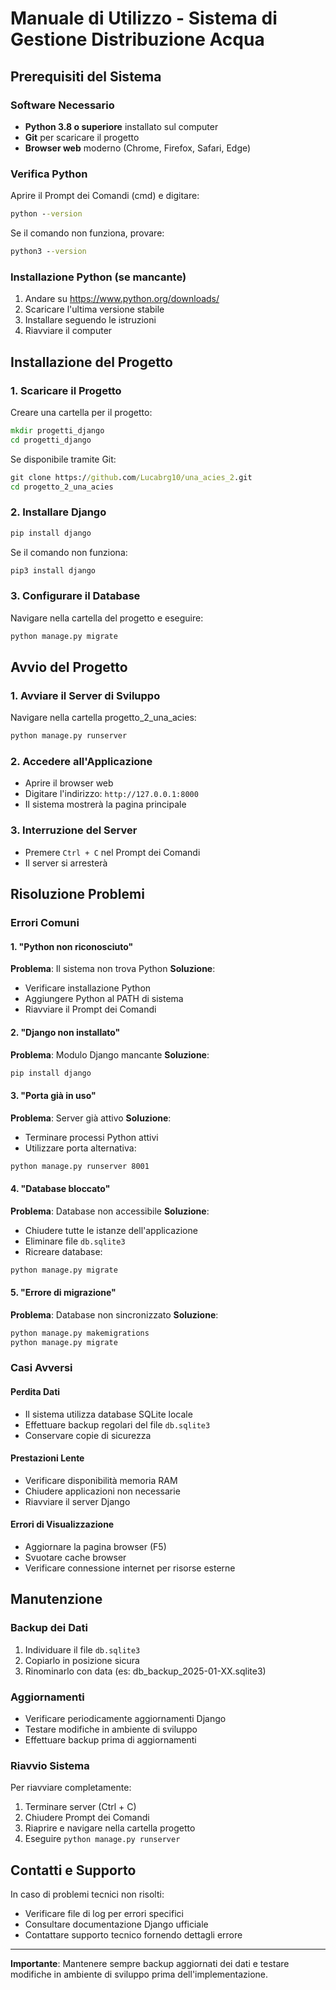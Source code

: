 # Manuale di Utilizzo - Sistema di Gestione Distribuzione Acqua

## Prerequisiti del Sistema

### Software Necessario
- **Python 3.8 o superiore** installato sul computer
- **Git** per scaricare il progetto
- **Browser web** moderno (Chrome, Firefox, Safari, Edge)

### Verifica Python
Aprire il Prompt dei Comandi (cmd) e digitare:
```cmd
python --version
```
Se il comando non funziona, provare:
```cmd
python3 --version
```

### Installazione Python (se mancante)
1. Andare su https://www.python.org/downloads/
2. Scaricare l'ultima versione stabile
3. Installare seguendo le istruzioni
4. Riavviare il computer

## Installazione del Progetto

### 1. Scaricare il Progetto
Creare una cartella per il progetto:
```cmd
mkdir progetti_django
cd progetti_django
```

Se disponibile tramite Git:
```cmd
git clone https://github.com/Lucabrg10/una_acies_2.git
cd progetto_2_una_acies
```

### 2. Installare Django
```cmd
pip install django
```

Se il comando non funziona:
```cmd
pip3 install django
```

### 3. Configurare il Database
Navigare nella cartella del progetto e eseguire:
```cmd
python manage.py migrate
```

## Avvio del Progetto

### 1. Avviare il Server di Sviluppo
Navigare nella cartella progetto_2_una_acies:
```cmd
python manage.py runserver
```

### 2. Accedere all'Applicazione
- Aprire il browser web
- Digitare l'indirizzo: `http://127.0.0.1:8000`
- Il sistema mostrerà la pagina principale

### 3. Interruzione del Server
- Premere `Ctrl + C` nel Prompt dei Comandi
- Il server si arresterà


## Risoluzione Problemi

### Errori Comuni

#### 1. "Python non riconosciuto"
**Problema**: Il sistema non trova Python
**Soluzione**:
- Verificare installazione Python
- Aggiungere Python al PATH di sistema
- Riavviare il Prompt dei Comandi

#### 2. "Django non installato"
**Problema**: Modulo Django mancante
**Soluzione**:
```cmd
pip install django
```

#### 3. "Porta già in uso"
**Problema**: Server già attivo
**Soluzione**:
- Terminare processi Python attivi
- Utilizzare porta alternativa:
```cmd
python manage.py runserver 8001
```

#### 4. "Database bloccato"
**Problema**: Database non accessibile
**Soluzione**:
- Chiudere tutte le istanze dell'applicazione
- Eliminare file `db.sqlite3`
- Ricreare database:
```cmd
python manage.py migrate
```

#### 5. "Errore di migrazione"
**Problema**: Database non sincronizzato
**Soluzione**:
```cmd
python manage.py makemigrations
python manage.py migrate
```

### Casi Avversi

#### Perdita Dati
- Il sistema utilizza database SQLite locale
- Effettuare backup regolari del file `db.sqlite3`
- Conservare copie di sicurezza

#### Prestazioni Lente
- Verificare disponibilità memoria RAM
- Chiudere applicazioni non necessarie
- Riavviare il server Django

#### Errori di Visualizzazione
- Aggiornare la pagina browser (F5)
- Svuotare cache browser
- Verificare connessione internet per risorse esterne

## Manutenzione

### Backup dei Dati
1. Individuare il file `db.sqlite3`
2. Copiarlo in posizione sicura
3. Rinominarlo con data (es: db_backup_2025-01-XX.sqlite3)

### Aggiornamenti
- Verificare periodicamente aggiornamenti Django
- Testare modifiche in ambiente di sviluppo
- Effettuare backup prima di aggiornamenti

### Riavvio Sistema
Per riavviare completamente:
1. Terminare server (Ctrl + C)
2. Chiudere Prompt dei Comandi
3. Riaprire e navigare nella cartella progetto
4. Eseguire `python manage.py runserver`

## Contatti e Supporto

In caso di problemi tecnici non risolti:
- Verificare file di log per errori specifici
- Consultare documentazione Django ufficiale
- Contattare supporto tecnico fornendo dettagli errore

---

**Importante**: Mantenere sempre backup aggiornati dei dati e testare modifiche in ambiente di sviluppo prima dell'implementazione.